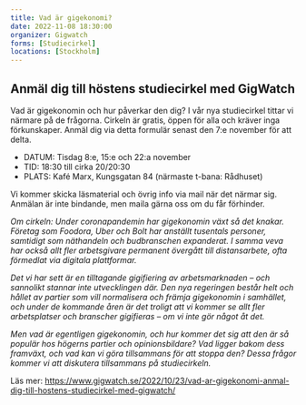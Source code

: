 ```yaml
---
title: Vad är gigekonomi? 
date: 2022-11-08 18:30:00
organizer: Gigwatch
forms: [Studiecirkel]
locations: [Stockholm]
---
```

## Anmäl dig till höstens studiecirkel med GigWatch

Vad är gigekonomin och hur påverkar den dig? I vår nya studiecirkel tittar vi närmare på de frågorna. Cirkeln är gratis, öppen för alla och kräver inga förkunskaper. Anmäl dig via detta formulär senast den 7:e november för att delta.

* DATUM: Tisdag 8:e, 15:e och 22:a november
* TID: 18:30 till cirka 20/20:30
* PLATS: Kafé Marx, Kungsgatan 84 (närmaste t-bana: Rådhuset)

Vi kommer skicka läsmaterial och övrig info via mail när det närmar sig. Anmälan är inte bindande, men maila gärna oss om du får förhinder.

*Om cirkeln: Under coronapandemin har gigekonomin växt så det knakar. Företag som Foodora, Uber och Bolt har anställt tusentals personer, samtidigt som näthandeln och budbranschen expanderat. I samma veva har också allt fler arbetsgivare permanent övergått till distansarbete, ofta förmedlat via digitala plattformar.*

*Det vi har sett är en tilltagande gigifiering av arbetsmarknaden – och sannolikt stannar inte utvecklingen där. Den nya regeringen består helt och hållet av partier som vill normalisera och främja gigekonomin i samhället, och under de kommande åren är det troligt att vi kommer se allt fler arbetsplatser och branscher gigifieras – om vi inte gör något åt det.*

*Men vad är egentligen gigekonomin, och hur kommer det sig att den är så populär hos högerns partier och opinionsbildare? Vad ligger bakom dess framväxt, och vad kan vi göra tillsammans för att stoppa den? Dessa frågor kommer vi att diskutera tillsammans på studiecirkeln.*

Läs mer: https://www.gigwatch.se/2022/10/23/vad-ar-gigekonomi-anmal-dig-till-hostens-studiecirkel-med-gigwatch/